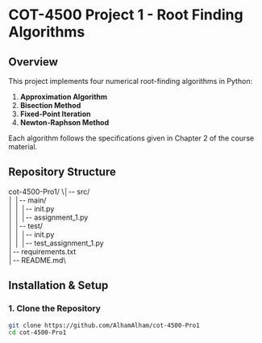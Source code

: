 # COT-4500 Project 1 - Root Finding Algorithms

## Overview
This project implements four numerical root-finding algorithms in Python:
1. **Approximation Algorithm**
2. **Bisection Method**
3. **Fixed-Point Iteration**
4. **Newton-Raphson Method**

Each algorithm follows the specifications given in Chapter 2 of the course material.

## Repository Structure
cot-4500-Pro1/
\│-- src/ \
│ │-- main/ \
│ │ │-- init.py \
│ │ │-- assignment_1.py \
│ │-- test/ \
│ │ │-- init.py \
│ │ │-- test_assignment_1.py \
│-- requirements.txt \
│-- README.md\


## Installation & Setup
### **1. Clone the Repository**
```bash
git clone https://github.com/AlhamAlham/cot-4500-Pro1
cd cot-4500-Pro1


